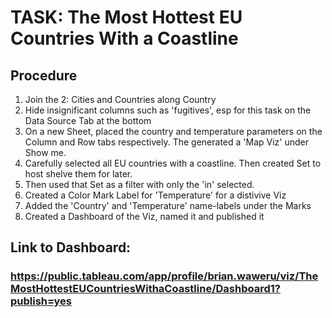 # TASK: The Most Hottest EU Countries With a Coastline

## Procedure

1. Join the 2: Cities and Countries along Country
2. Hide insignificant columns such as 'fugitives', esp for this task on the Data Source Tab at the bottom
3. On a new Sheet, placed the country and temperature parameters on the Column and Row tabs respectively. The generated a 'Map Viz' under Show me.
4. Carefully selected all EU countries with a coastline. Then created Set to host shelve them for later.
5. Then used that Set as a filter with only the 'in' selected.
6. Created a Color Mark Label for 'Temperature' for a distivive Viz
7. Added the 'Country' and 'Temperature' name-labels under the Marks
8. Created a Dashboard of the Viz, named it and published it

## Link to Dashboard: 
### https://public.tableau.com/app/profile/brian.waweru/viz/TheMostHottestEUCountriesWithaCoastline/Dashboard1?publish=yes
